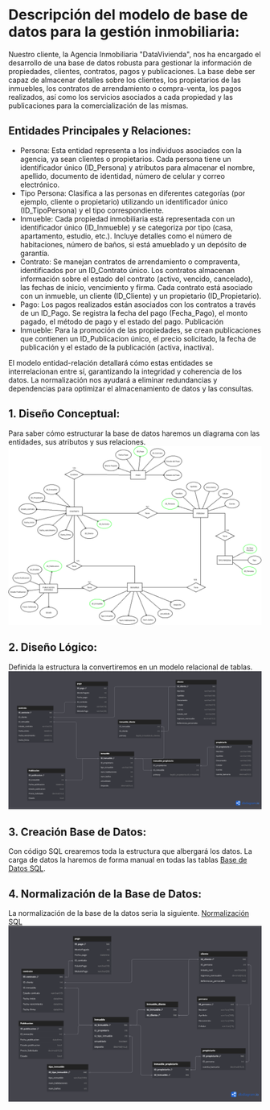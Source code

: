 # Descripción del modelo de base de datos para la gestión inmobiliaria:

Nuestro cliente, la Agencia Inmobiliaria "DataVivienda", nos ha encargado el desarrollo de una base de datos robusta para gestionar la información de propiedades, clientes, contratos, pagos y publicaciones. La base debe ser capaz de almacenar detalles sobre los clientes, los propietarios de las inmuebles, los contratos de arrendamiento o compra-venta, los pagos realizados, así como los servicios asociados a cada propiedad y las publicaciones para la comercialización de las mismas.

## Entidades Principales y Relaciones:

- Persona: Esta entidad representa a los individuos asociados con la agencia, ya sean clientes o propietarios. Cada persona tiene un identificador único (ID_Persona) y atributos para almacenar el nombre, apellido, documento de identidad, número de celular y correo electrónico.
- Tipo Persona: Clasifica a las personas en diferentes categorías (por ejemplo, cliente o propietario) utilizando un identificador único (ID_TipoPersona) y el tipo correspondiente.
- Inmueble: Cada propiedad inmobiliaria está representada con un identificador único (ID_Inmueble) y se categoriza por tipo (casa, apartamento, estudio, etc.). Incluye detalles como el número de habitaciones, número de baños, si está amueblado y un depósito de garantía.
- Contrato: Se manejan contratos de arrendamiento o compraventa, identificados por un ID_Contrato único. Los contratos almacenan información sobre el estado del contrato (activo, vencido, cancelado), las fechas de inicio, vencimiento y firma. Cada contrato está asociado con un inmueble, un cliente (ID_Cliente) y un propietario (ID_Propietario).
- Pago: Los pagos realizados están asociados con los contratos a través de un ID_Pago. Se registra la fecha del pago (Fecha_Pago), el monto pagado, el método de pago y el estado del pago.
Publicación
- Inmueble: Para la promoción de las propiedades, se crean publicaciones que contienen un ID_Publicacion único, el precio solicitado, la fecha de publicación y el estado de la publicación (activa, inactiva).
  
El modelo entidad-relación detallará cómo estas entidades se interrelacionan entre sí, garantizando la integridad y coherencia de los datos. La normalización nos ayudará a eliminar redundancias y dependencias para optimizar el almacenamiento de datos y las consultas.

## 1. Diseño Conceptual:
Para saber cómo estructurar la base de datos haremos un diagrama con las entidades, sus atributos y sus relaciones.
![Modelo Entidad Relación](proyecto.png)


## 2. Diseño Lógico:
Definida la estructura la convertiremos en un modelo relacional de tablas.
 ![Modelo Relacional](MRelacional.png)


## 3. Creación Base de Datos:
Con código SQL crearemos toda la estructura que albergará los datos. La carga de datos la haremos de forma manual en todas las tablas [Base de Datos SQL](https://github.com/cccaml/012024_BD_UEX/blob/main/BaseSQL.sql).

## 4. Normalización de la Base de Datos:
La normalización de la base de la datos seria la siguiente. [Normalización SQL](https://github.com/cccaml/012024_BD_UEX/blob/main/Normalizacion.sql)
![Normalización](Normalizacion.png)
